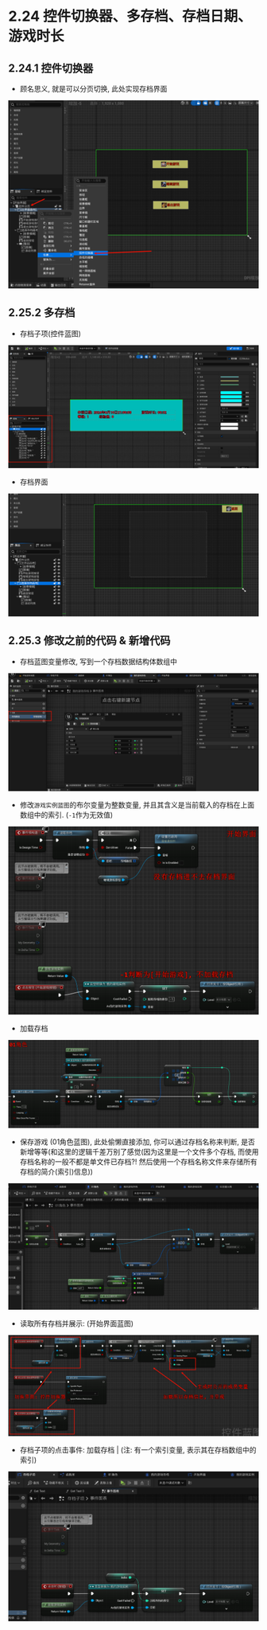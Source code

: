 # 2.24 控件切换器、多存档、存档日期、游戏时长
## 2.24.1 控件切换器

- 顾名思义, 就是可以分页切换, 此处实现存档界面

![Clip_2024-06-15_22-05-54.png](./Clip_2024-06-15_22-05-54.png)

## 2.25.2 多存档

- 存档子项(控件蓝图)

![Clip_2024-06-15_22-07-02.png](./Clip_2024-06-15_22-07-02.png)

- 存档界面

![Clip_2024-06-15_22-08-43.png](./Clip_2024-06-15_22-08-43.png)


## 2.25.3 修改之前的代码 & 新增代码

- 存档蓝图变量修改, 写到一个存档数据结构体数组中

![Clip_2024-06-15_22-07-46.png](./Clip_2024-06-15_22-07-46.png)

- 修改`游戏实例蓝图`的布尔变量为整数变量, 并且其含义是当前载入的存档在上面数组中的索引. (`-1`作为无效值)

![Clip_2024-06-15_22-12-31.png](./Clip_2024-06-15_22-12-31.png)

- 加载存档

![Clip_2024-06-15_22-15-35.png](./Clip_2024-06-15_22-15-35.png)

- 保存游戏 (01角色蓝图), 此处偷懒直接添加, 你可以通过存档名称来判断, 是否新增等等(和这里的逻辑千差万别了感觉(因为这里是一个文件多个存档, 而使用存档名称的一般不都是单文件已存档?! 然后使用一个存档名称文件来存储所有存档的简介(索引)信息))

![Clip_2024-06-15_22-10-01.png](./Clip_2024-06-15_22-10-01.png)

- 读取所有存档并展示: (开始界面蓝图)

![Clip_2024-06-15_22-19-32.png](./Clip_2024-06-15_22-19-32.png)

- 存档子项的点击事件: 加载存档 | (注: 有一个索引变量, 表示其在存档数组中的索引)

![Clip_2024-06-15_22-16-02.png](./Clip_2024-06-15_22-16-02.png)
